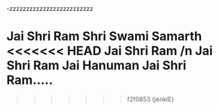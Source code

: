 -zzzzzzzzzzzzzzzzzzzzzzzzz

Jai Shri Ram 
Shri Swami Samarth
<<<<<<< HEAD
Jai Shri Ram /n
Jai Shri Ram
Jai Hanuman 
Jai Shri Ram.....
=======
>>>>>>> f2f0853 (jenkiE)
